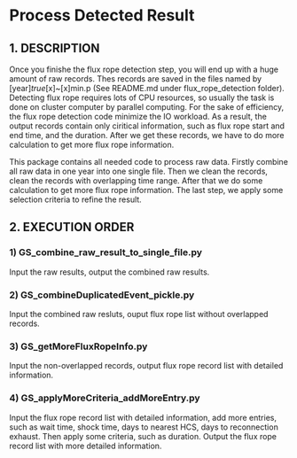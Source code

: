 # Process Detected Result
## 1. DESCRIPTION
Once you finishe the flux rope detection step, you will end up with a huge amount of raw records. Thes records are saved in the files named by \[year\]_true_\[x\]\~\[x\]min.p \(See README.md under flux_rope_detection folder\). Detecting flux rope requires lots of CPU resources, so usually the task is done on cluster computer by parallel computing. For the sake of efficiency, the flux rope detection code minimize the IO workload. As a result, the output records contain only ciritical information, such as flux rope start and end time, and the duration. After we get these records, we have to do more calculation to get more flux rope information.

This package contains all needed code to process raw data. Firstly combine all raw data in one year into one single file. Then we clean the records, clean the records with overlapping time range. After that we do some calculation to get more flux rope information. The last step, we apply some selection criteria to refine the result. 

## 2. EXECUTION ORDER
### 1) GS_combine_raw_result_to_single_file.py
Input the raw results, output the combined raw results. 
### 2) GS_combineDuplicatedEvent_pickle.py
Input the combined raw resluts, ouput flux rope list without overlapped records.
### 3) GS_getMoreFluxRopeInfo.py
Input the non-overlapped records, output flux rope record list with detailed information.
### 4) GS_applyMoreCriteria_addMoreEntry.py
Input the flux rope record list with detailed information, add more entries, such as wait time, shock time, days to nearest HCS, days to reconnection exhaust. Then apply some criteria, such as duration. Output the flux rope record list with more detailed information.


